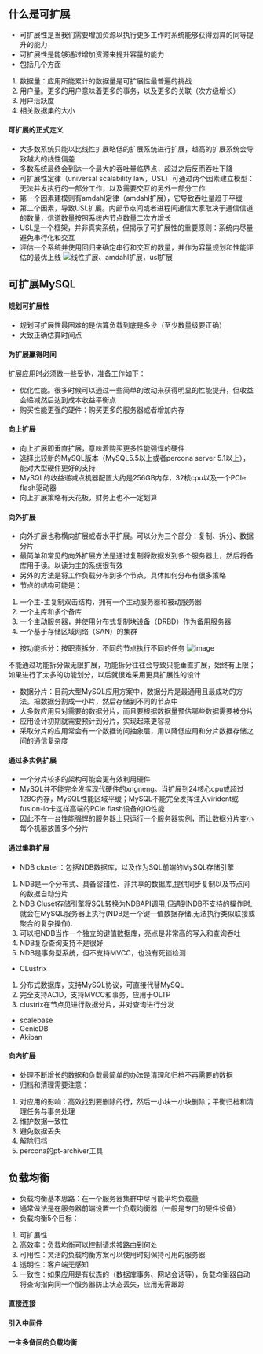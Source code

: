 ## 什么是可扩展
- 可扩展性是当我们需要增加资源以执行更多工作时系统能够获得划算的同等提升的能力
- 可扩展性是能够通过增加资源来提升容量的能力
- 包括几个方面
1. 数据量：应用所能累计的数据量是可扩展性最普遍的挑战
2. 用户量。更多的用户意味着更多的事务，以及更多的关联（次方级增长）
3. 用户活跃度
4. 相关数据集的大小
#### 可扩展的正式定义
- 大多数系统只能以比线性扩展略低的扩展系统进行扩展，越高的扩展系统会导致越大的线性偏差
- 多数系统最终会到达一个最大的吞吐量临界点，超过之后反而吞吐下降
- 可扩展性定律（universal scalability law，USL）可通过两个因素建立模型：无法并发执行的一部分工作，以及需要交互的另外一部分工作
- 第一个因素建模则有amdahl定律（amdahl扩展），它导致吞吐量趋于平缓
- 第二个因素，导致USL扩展。内部节点间或者进程间通信大家取决于通信信道的数量，信道数量按照系统内节点数量二次方增长
- USL是一个框架，并非真实系统，但揭示了可扩展性的重要原则：系统内尽量避免串行化和交互
- 评估一个系统并使用回归来确定串行和交互的数量，并作为容量规划和性能评估的最优上线
![线性扩展、amdahl扩展，usl扩展](CC1D77A7D0924C2799118454D6414927)
## 可扩展MySQL
#### 规划可扩展性
- 规划可扩展性最困难的是估算负载到底是多少（至少数量级要正确）
- 大致正确估算时间点
#### 为扩展赢得时间
扩展应用时必须做一些妥协，准备工作如下：
- 优化性能。很多时候可以通过一些简单的改动来获得明显的性能提升，但收益会递减然后达到成本收益平衡点
- 购买性能更强的硬件：购买更多的服务器或者增加内存
#### 向上扩展
- 向上扩展即垂直扩展，意味着购买更多性能强悍的硬件
- 选择比较新的MySQL版本（MySQL5.5以上或者percona server 5.1以上），能对大型硬件更好的支持
- MySQL的收益递减点机器配置大约是256GB内存，32核cpu以及一个PCIe flash驱动器
- 向上扩展策略有天花板，财务上也不一定划算
#### 向外扩展
- 向外扩展也称横向扩展或者水平扩展。可以分为三个部分：复制、拆分、数据分片
- 最简单和常见的向外扩展方法是通过复制将数据发到多个服务器上，然后将备库用于读。以读为主的系统很有效
- 另外的方法是将工作负载分布到多个节点，具体如何分布有很多策略
- 节点的结构可能是：
1. 一个主-主复制双击结构，拥有一个主动服务器和被动服务器
2. 一个主库和多个备库
3. 一个主动服务器，并使用分布式复制块设备（DRBD）作为备用服务器
4. 一个基于存储区域网络（SAN）的集群
- 按功能拆分：按职责拆分，不同的节点执行不同的任务
![image](0C3BCD7969304616B2ABA11A5AB176FE)

不能通过功能拆分做无限扩展，功能拆分往往会导致只能垂直扩展，始终有上限；如果进行了太多的功能划分，以后就很难采用更具扩展性的设计
- 数据分片：目前大型MySQL应用方案中，数据分片是最通用且最成功的方法。把数据分割成一小片，然后存储到不同的节点中
- 大多数应用只对需要的数据分片，而且要根据数据量预估哪些数据需要被分片
- 应用设计初期就需要预计到分片，实现起来更容易
- 采取分片的应用常会有一个数据访问抽象层，用以降低应用和分片数据存储之间的通信复杂度
#### 通过多实例扩展
- 一个分片较多的架构可能会更有效利用硬件
- MySQL并不能完全发挥现代硬件的xngneng。当扩展到24核心cpu或超过128G内存，MySQL性能区域平缓；MySQL不能完全发挥注入virident或fusion-io卡这样高端的PCIe flash设备的IO性能
- 因此不在一台性能强悍的服务器上只运行一个服务器实例，而让数据分片变小每个机器放置多个分片
#### 通过集群扩展
- NDB cluster：包括NDB数据库，以及作为SQL前端的MySQL存储引擎
1. NDB是一个分布式、具备容错性、非共享的数据库,提供同步复制以及节点间的数据自动分片
2. NDB Cluset存储引擎将SQL转换为NDBAPI调用,但遇到NDB不支持的操作时,就会在MySQL服务器上执行(NDB是一个键—值数据存储,无法执行类似联接或聚合的复杂操作).
3. 可以把NDB当作一个独立的键值数据库，亮点是非常高的写入和查询吞吐
4. NDB复杂查询支持不是很好
5. NDB是事务型系统，但不支持MVCC，也没有死锁检测
- CLustrix
1. 分布式数据库，支持MySQL协议，可直接代替MySQL
2. 完全支持ACID，支持MVCC和事务，应用于OLTP
3. clustrix在节点见进行数据分片，并对查询进行分发
- scalebase
- GenieDB
- Akiban
#### 向内扩展
- 处理不断增长的数据和负载最简单的办法是清理和归档不再需要的数据
- 归档和清理需要注意：
1. 对应用的影响：高效找到要删除的行，然后一小块一小块删除；平衡归档和清理任务与事务处理
2. 维护数据一致性
3. 避免数据丢失
4. 解除归档
4. percona的pt-archiver工具
## 负载均衡
- 负载均衡基本思路：在一个服务器集群中尽可能平均负载量
- 通常做法是在服务器前端设置一个负载均衡器（一般是专门的硬件设备）
- 负载均衡5个目标：
1. 可扩展性
2. 高效率：负载均衡可以控制请求被路由到何处
3. 可用性：灵活的负载均衡方案可以使用时刻保持可用的服务器
4. 透明性：客户端无感知
5. 一致性：如果应用是有状态的（数据库事务、网站会话等），负载均衡器自动将查询指向同一个服务器防止状态丢失，应用无需跟踪
#### 直接连接
#### 引入中间件
#### 一主多备间的负载均衡